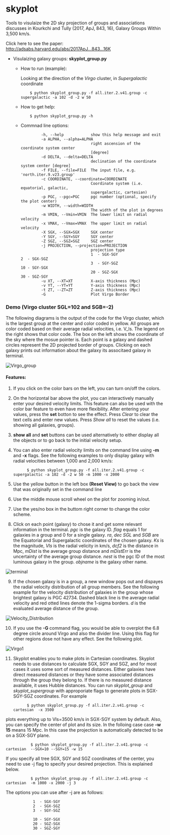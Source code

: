 # skyplot
Tools to visulaize the 2D sky projection of groups and associations discusses in Kourkchi and Tully (2017, ApJ, 843, 16), Galaxy Groups Within 3,500 km/s. 

Click here to see the paper: http://adsabs.harvard.edu/abs/2017ApJ...843...16K


 * Visulaizing galaxy groups: **skyplot_group.py**
   
   - How to run (example):
   
      Looking at the direction of the *Virgo* cluster, in *Supergalactic* coordinate
   
             $ python skyplot_group.py -f all.iter.2.v41.group -c supergalactic -a 102 -d -2 w 50
    
   - How to get help: 
   
   
             $ python skyplot_group.py -h 
    
   - Commnad line options:
   
   
                  -h, --help            show this help message and exit
                  -a ALPHA, --alpha=ALPHA
                                        right ascension of the coordinate system center
                                        [degree]
                  -d DELTA, --delta=DELTA
                                        declination of the coordinate system center [degree]
                  -f FILE, --file=FILE  The input file, e.g. 'north.iter.9.v23.group'
                  -c COORDINATE, --coordinate=COORDINATE
                                        Coordinate system (i.e. equatorial, galactic,
                                        supergalactic, cartesian)
                  -p PGC, --pgc=PGC     pgc number (optional, specify the plot center)
                  -w WIDTH, --width=WIDTH
                                        The width of the plot in degrees
                  -m VMIN, --Vmin=VMIN  The lower limit on radial velocity
                  -x VMAX, --Vmax=VMAX  The upper limit on radial velocity
                  -X SGX, --SGX=SGX     SGX center
                  -Y SGY, --SGY=SGY     SGY center
                  -Z SGZ, --SGZ=SGZ     SGZ center
                  -j PROJECTION, --projection=PROJECTION
                                        projection type
                                        1  - SGX-SGY                       2  - SGX-SGZ
                                        3  - SGY-SGZ                       10 - SGY-SGX
                                        20 - SGZ-SGX                       30 - SGZ-SGY
                  -u XT, --XT=XT        X-axis thickness (Mpc)
                  -v YT, --YT=YT        Y-axis thickness (Mpc)
                  -t ZT, --ZT=ZT        Z-axis thickness (Mpc)
                  -G                    Plot Virgo Border


### Demo (Virgo cluster SGL=102 and SGB=-2)

The following diagrams is the output of the code for the Virgo cluster, which is the largest group at the center and color coded in yellow. All groups are color coded based on their average radial velocities, i.e. V_ls. The legend on the right shows that color code. The box on the left shows the coordinate of the sky where the mosue pointer is. Each point is a galaxy and dashed circles represent the 2D projected border of groups. Clicking on each galaxy prints out information about the galaxy its associtaed galaxy in terminal.
 
![Virgo_group](https://user-images.githubusercontent.com/13570487/74584913-92827a00-4f94-11ea-8b6a-203f7587bb13.png)
 

#### Features:

 1) If you click on the color bars on the left, you can turn on/off the colors.
 
 2) On the horizontal bar above the plot, you can interactively manually enter your desired velocity limits. This feature can also be used with the color bar feature to even have more flexibility. After entering your values, press the **set** botton to see the effect. Press *Clear* to clear the text cells and enter new values. Press *Show all* to reset the values (i.e. showing all galaxies, groups).
 
 3) **show all** and **set** buttons can be used alternatively to either display all the objects or to go back to the initial velocity setup.
 
 4) You can also enter radial velocity limits on the command line using **-m** and **-x** flags. See the following examples to only display galaxy with radial velocities between 1,000 and 2,000 km/s:
 
              $ python skyplot_group.py -f all.iter.2.v41.group -c supergalactic -a 102 -d -2 w 50 -m 1000 -x 2000

              
 5) Use the yellow button in the left box **(Reset View)** to go back the view that was originally set in the command line
 
 6) Use the middle mouse scroll wheel on the plot for zooming in/out.
 
 7) Use the yes/no box in the buttom right corner to change the color scheme. 
 
 8) Click on each point (galaxy) to chose it and get some relevant information in the terminal. *pgc* is the galaxy ID. *flag* equals 1 for galaxies in a group and 0 for a single galaxy. *ra*, *dec* *SGL* and *SGB* are the Equatorial and Supergalactic coordinates of the chosen galaxy. *Ks* is the magnitude, *Vls* is the radial velicity in km/s, *dcf2* is the distance in Mpc, *mDist* is the average group distance and *mDistErr* is the uncertainty of the average group distance. *nest* is the pgc ID of the most luminous galaxy in the group. *objname* is the galaxy other name.
 
![terminal](https://user-images.githubusercontent.com/13570487/74585318-a9c36680-4f98-11ea-8bae-ec92acc95da5.png)
 
 9) If the chosen galaxy is in a group, a new window pops out and dispayes the radial velocity distribution of all group members. See the following example for the velocity distribution of galaxies in the group whose brightest galaxy is PGC 42734. Dashed black line is the average radial velocity and red otted lines denote the 1-sigma borders. *d* is the evaluated average distance of the group. 

![Velocity_Distribution](https://user-images.githubusercontent.com/13570487/74585332-be9ffa00-4f98-11ea-8fb6-11f79e8ef4d6.png)

 10) If you use the **-G** command flag, you would be able to overplot the 6.8 degree circle around Virgo and also the divider line. Using this flag for other regions dose not have any effect. See the following plot.
 
![Virgo1](https://user-images.githubusercontent.com/13570487/74585632-d9c03900-4f9b-11ea-9af6-5a53ad5e84c6.jpeg)

 11) Skyplot enables you to make plots in Cartesian coordinates. Skyplot needs to use distances to calculate SGX, SGY and SGZ, and for most cases it uses some sort of measured distances. Either galaxies have direct measured distances or they have some associated distances through the group they belong to. If there is no measured distance available, it uses Hubble distances. You can run *skyplot_group* and *skyplot_supergroup* with approporiate flags to generate plots in SGX-SGY-SGZ coordinates. For example
 

               $ python skyplot_group.py -f all.iter.2.v41.group -c cartesian  -x 3500
               
plots everything up to Vls=3500 km/s in SGX-SGY system by default. Also, you can specify the center of plot and its size. In the folloing case case **-w 15** means 15 Mpc.
In this case the projection is automatically detected to be on a SGX-SGY plane.
   
   
               $ python skyplot_group.py -f all.iter.2.v41.group -c cartesian  --SGX=10 --SGY=15 -w 15
   
   If you specify all tree SGX, SGY and SGZ coordinates of the center, you need to use -j flag to specify your desired projection. This is explained below.
   
               $ python skyplot_group.py -f all.iter.2.v41.group -c cartesian  -m 1000 -x 2000 -j 3
                  
  The options you can use after -j are as follows:
  
                1  - SGX-SGY                      
                2  - SGX-SGZ
                3  - SGY-SGZ                      
              
                10 - SGY-SGX
                20 - SGZ-SGX                      
                30 - SGZ-SGY

